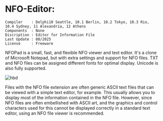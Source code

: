 # NFO-Editor:

```
Compiler    : Delphi10 Seattle, 10.1 Berlin, 10.2 Tokyo, 10.3 Rio, 10.4 Sydney, 11 Alexandria, 12 Athens
Components  : None
Discription : Editor for Information File
Last Update : 08/2025
License     : Freeware
```

NFOPad is a small, fast, and flexible NFO viewer and text editor. It's a clone of Microsoft Notepad, but with extra settings and support for NFO files. TXT and NFO files can be assigned different fonts for optimal display. Unicode is also fully supported.

![hbd](https://github.com/user-attachments/assets/62464eea-0d46-45f3-a2a9-d8a41f228cf1)

Files with the NFO file extension are often generic ASCII text files that can be viewed with a simple text editor, for example. This usually allows you to display most of the information contained in the NFO file. However, since NFO files are often embellished with ASCII art, and the graphics and control characters used for this cannot be displayed correctly in a standard text editor, using an NFO file viewer is recommended.

